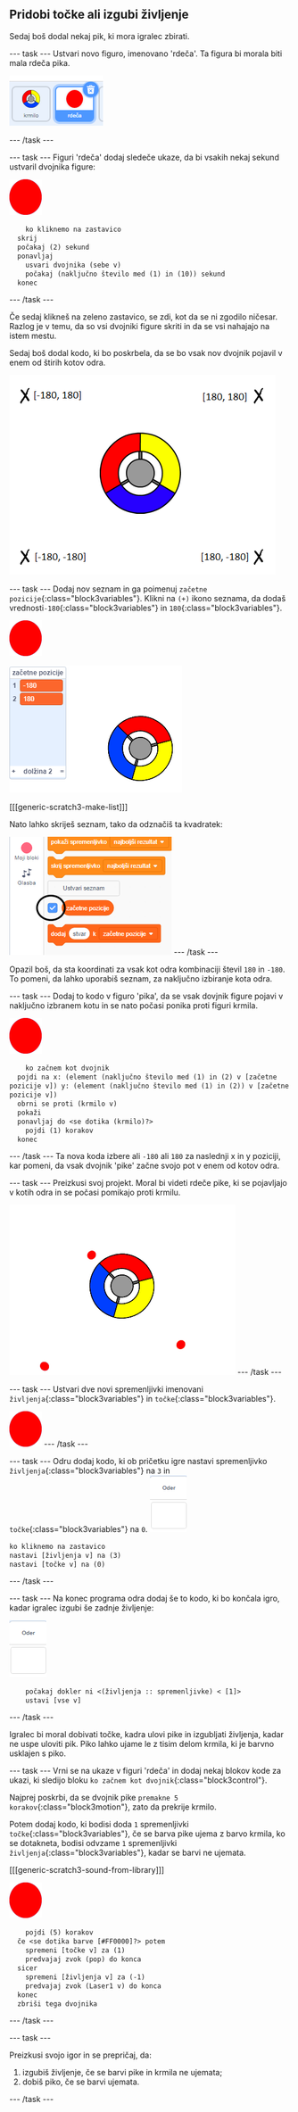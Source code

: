 ## Pridobi točke ali izgubi življenje

Sedaj boš dodal nekaj pik, ki mora igralec zbirati.

\--- task \--- Ustvari novo figuro, imenovano 'rdeča'. Ta figura bi morala biti mala rdeča pika.

![Figura rdeče pike](images/dots-red.png)

\--- /task \---

\--- task \--- Figuri 'rdeča' dodaj sledeče ukaze, da bi vsakih nekaj sekund ustvaril dvojnika figure:

![Figura rdeče pike](images/red-sprite.png)

```blocks3
    ko kliknemo na zastavico
  skrij
  počakaj (2) sekund
  ponavljaj
    usvari dvojnika (sebe v)
    počakaj (naključno število med (1) in (10)) sekund
  konec
```

\--- /task \---

Če sedaj klikneš na zeleno zastavico, se zdi, kot da se ni zgodilo ničesar. Razlog je v temu, da so vsi dvojniki figure skriti in da se vsi nahajajo na istem mestu.

Sedaj boš dodal kodo, ki bo poskrbela, da se bo vsak nov dvojnik pojavil v enem od štirih kotov odra.

![posnetek zaslona](images/dots-start.png)

\--- task \--- Dodaj nov seznam in ga poimenuj `začetne pozicije`{:class="block3variables"}. Klikni na `(+)` ikono seznama, da dodaš vrednosti`-180`{:class="block3variables"} in `180`{:class="block3variables"}.

![Figura rdeče pike](images/red-sprite.png)

![Seznam števil 180 in -180](images/dots-list.png)

[[[generic-scratch3-make-list]]]

Nato lahko skriješ seznam, tako da odznačiš ta kvadratek:

![Skrij seznam](images/hide-list.png) \--- /task \---

Opazil boš, da sta koordinati za vsak kot odra kombinaciji števil `180` in `-180`. To pomeni, da lahko uporabiš seznam, za naključno izbiranje kota odra.

\--- task \--- Dodaj to kodo v figuro 'pika', da se vsak dovjnik figure pojavi v naključno izbranem kotu in se nato počasi ponika proti figuri krmila.

![Figura rdeče pike](images/red-sprite.png)

```blocks3
    ko začnem kot dvojnik
  pojdi na x: (element (naključno število med (1) in (2) v [začetne pozicije v]) y: (element (naključno število med (1) in (2)) v [začetne pozicije v])
  obrni se proti (krmilo v)
  pokaži
  ponavljaj do <se dotika (krmilo)?>
    pojdi (1) korakov
  konec
```

\--- /task \--- Ta nova koda izbere ali `-180` ali `180` za naslednji x in y poziciji, kar pomeni, da vsak dvojnik 'pike' začne svojo pot v enem od kotov odra.

\--- task \--- Preizkusi svoj projekt. Moral bi videti rdeče pike, ki se pojavljajo v kotih odra in se počasi pomikajo proti krmilu.

![posnetek zaslona](images/dots-red-test.png) \--- /task \---

\--- task \--- Ustvari dve novi spremenljivki imenovani `življenja`{:class="block3variables"} in `točke`{:class="block3variables"}.

![Red dot sprite](images/red-sprite.png) \--- /task \---

\--- task \--- Odru dodaj kodo, ki ob pričetku igre nastavi spremenljivko `življenja`{:class="block3variables"} na `3` in `točke`{:class="block3variables"} na `0`. ![Figura odra](images/stage-sprite.png)

```blocks3
ko kliknemo na zastavico
nastavi [življenja v] na (3)
nastavi [točke v] na (0)
```

\--- /task \---

\--- task \--- Na konec programa odra dodaj še to kodo, ki bo končala igro, kadar igralec izgubi še zadnje življenje:

![Figura odra](images/stage-sprite.png)

```blocks3
    počakaj dokler ni <(življenja :: spremenljivke) < [1]>
    ustavi [vse v]
```

\--- /task \---

Igralec bi moral dobivati točke, kadra ulovi pike in izgubljati življenja, kadar ne uspe uloviti pik. Piko lahko ujame le z tisim delom krmila, ki je barvno usklajen s piko.

\--- task \--- Vrni se na ukaze v figuri 'rdeča' in dodaj nekaj blokov kode za ukazi, ki sledijo bloku `ko začnem kot dvojnik`{:class="block3control"}.

Najprej poskrbi, da se dvojnik pike `premakne 5 korakov`{:class="block3motion"}, zato da prekrije krmilo.

Potem dodaj kodo, ki bodisi doda `1` spremenljivki `točke`{:class="block3variables"}, če se barva pike ujema z barvo krmila, ko se dotakneta, bodisi odvzame `1` spremenljivki `življenja`{:class="block3variables"}, kadar se barvi ne ujemata.

[[[generic-scratch3-sound-from-library]]]

![Figura rdeče pike](images/red-sprite.png)

```blocks3
    pojdi (5) korakov
  če <se dotika barve [#FF0000]?> potem
    spremeni [točke v] za (1)
    predvajaj zvok (pop) do konca
  sicer
    spremeni [življenja v] za (-1)
    predvajaj zvok (Laser1 v) do konca
  konec
  zbriši tega dvojnika
```

\--- /task \---

\--- task \---

Preizkusi svojo igor in se prepričaj, da:

1. izgubiš življenje, če se barvi pike in krmila ne ujemata;
2. dobiš piko, če se barvi ujemata.

\--- /task \---